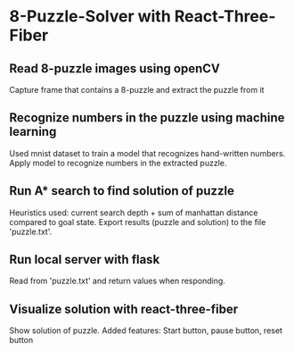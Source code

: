 # 8-Puzzle-Solver with React-Three-Fiber

## Read 8-puzzle images using openCV
Capture frame that contains a 8-puzzle and extract the puzzle from it

## Recognize numbers in the puzzle using machine learning
Used mnist dataset to train a model that recognizes hand-written numbers. Apply model to recognize numbers in the extracted puzzle.

## Run A* search to find solution of puzzle
Heuristics used: current search depth + sum of manhattan distance compared to goal state.
Export results (puzzle and solution) to the file 'puzzle.txt'.

## Run local server with flask
Read from 'puzzle.txt' and return values when responding.

## Visualize solution with react-three-fiber
Show solution of puzzle. 
Added features: Start button, pause button, reset button
